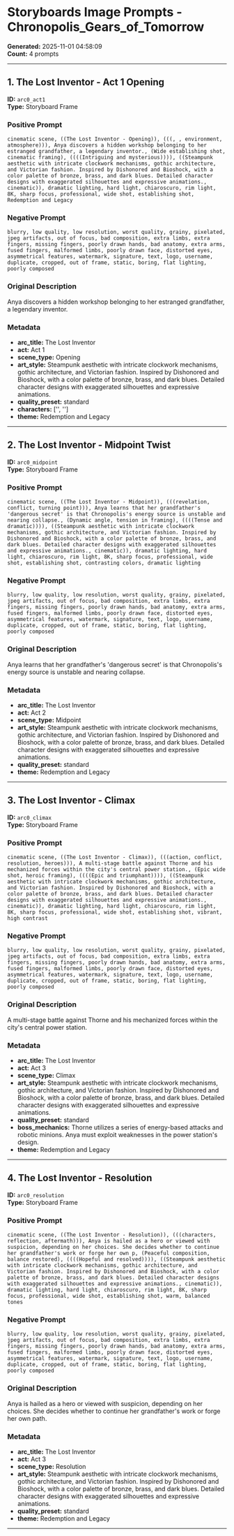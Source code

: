 # Storyboards Image Prompts - Chronopolis_Gears_of_Tomorrow

**Generated:** 2025-11-01 04:58:09  
**Count:** 4 prompts

---

## 1. The Lost Inventor - Act 1 Opening

**ID:** `arc0_act1`  
**Type:** Storyboard Frame  

### Positive Prompt

```
cinematic scene, ((The Lost Inventor - Opening)), (((, , environment, atmosphere))), Anya discovers a hidden workshop belonging to her estranged grandfather, a legendary inventor., (Wide establishing shot, cinematic framing), ((((Intriguing and mysterious)))), ((Steampunk aesthetic with intricate clockwork mechanisms, gothic architecture, and Victorian fashion. Inspired by Dishonored and Bioshock, with a color palette of bronze, brass, and dark blues. Detailed character designs with exaggerated silhouettes and expressive animations., cinematic)), dramatic lighting, hard light, chiaroscuro, rim light, 8K, sharp focus, professional, wide shot, establishing shot, Redemption and Legacy
```

### Negative Prompt

```
blurry, low quality, low resolution, worst quality, grainy, pixelated, jpeg artifacts, out of focus, bad composition, extra limbs, extra fingers, missing fingers, poorly drawn hands, bad anatomy, extra arms, fused fingers, malformed limbs, poorly drawn face, distorted eyes, asymmetrical features, watermark, signature, text, logo, username, duplicate, cropped, out of frame, static, boring, flat lighting, poorly composed
```

### Original Description

Anya discovers a hidden workshop belonging to her estranged grandfather, a legendary inventor.

### Metadata

- **arc_title:** The Lost Inventor
- **act:** Act 1
- **scene_type:** Opening
- **art_style:** Steampunk aesthetic with intricate clockwork mechanisms, gothic architecture, and Victorian fashion. Inspired by Dishonored and Bioshock, with a color palette of bronze, brass, and dark blues. Detailed character designs with exaggerated silhouettes and expressive animations.
- **quality_preset:** standard
- **characters:** ['', '']
- **theme:** Redemption and Legacy

---

## 2. The Lost Inventor - Midpoint Twist

**ID:** `arc0_midpoint`  
**Type:** Storyboard Frame  

### Positive Prompt

```
cinematic scene, ((The Lost Inventor - Midpoint)), (((revelation, conflict, turning point))), Anya learns that her grandfather's 'dangerous secret' is that Chronopolis's energy source is unstable and nearing collapse., (Dynamic angle, tension in framing), ((((Tense and dramatic)))), ((Steampunk aesthetic with intricate clockwork mechanisms, gothic architecture, and Victorian fashion. Inspired by Dishonored and Bioshock, with a color palette of bronze, brass, and dark blues. Detailed character designs with exaggerated silhouettes and expressive animations., cinematic)), dramatic lighting, hard light, chiaroscuro, rim light, 8K, sharp focus, professional, wide shot, establishing shot, contrasting colors, dramatic lighting
```

### Negative Prompt

```
blurry, low quality, low resolution, worst quality, grainy, pixelated, jpeg artifacts, out of focus, bad composition, extra limbs, extra fingers, missing fingers, poorly drawn hands, bad anatomy, extra arms, fused fingers, malformed limbs, poorly drawn face, distorted eyes, asymmetrical features, watermark, signature, text, logo, username, duplicate, cropped, out of frame, static, boring, flat lighting, poorly composed
```

### Original Description

Anya learns that her grandfather's 'dangerous secret' is that Chronopolis's energy source is unstable and nearing collapse.

### Metadata

- **arc_title:** The Lost Inventor
- **act:** Act 2
- **scene_type:** Midpoint
- **art_style:** Steampunk aesthetic with intricate clockwork mechanisms, gothic architecture, and Victorian fashion. Inspired by Dishonored and Bioshock, with a color palette of bronze, brass, and dark blues. Detailed character designs with exaggerated silhouettes and expressive animations.
- **quality_preset:** standard
- **theme:** Redemption and Legacy

---

## 3. The Lost Inventor - Climax

**ID:** `arc0_climax`  
**Type:** Storyboard Frame  

### Positive Prompt

```
cinematic scene, ((The Lost Inventor - Climax)), (((action, conflict, resolution, heroes))), A multi-stage battle against Thorne and his mechanized forces within the city's central power station., (Epic wide shot, heroic framing), ((((Epic and triumphant)))), ((Steampunk aesthetic with intricate clockwork mechanisms, gothic architecture, and Victorian fashion. Inspired by Dishonored and Bioshock, with a color palette of bronze, brass, and dark blues. Detailed character designs with exaggerated silhouettes and expressive animations., cinematic)), dramatic lighting, hard light, chiaroscuro, rim light, 8K, sharp focus, professional, wide shot, establishing shot, vibrant, high contrast
```

### Negative Prompt

```
blurry, low quality, low resolution, worst quality, grainy, pixelated, jpeg artifacts, out of focus, bad composition, extra limbs, extra fingers, missing fingers, poorly drawn hands, bad anatomy, extra arms, fused fingers, malformed limbs, poorly drawn face, distorted eyes, asymmetrical features, watermark, signature, text, logo, username, duplicate, cropped, out of frame, static, boring, flat lighting, poorly composed
```

### Original Description

A multi-stage battle against Thorne and his mechanized forces within the city's central power station.

### Metadata

- **arc_title:** The Lost Inventor
- **act:** Act 3
- **scene_type:** Climax
- **art_style:** Steampunk aesthetic with intricate clockwork mechanisms, gothic architecture, and Victorian fashion. Inspired by Dishonored and Bioshock, with a color palette of bronze, brass, and dark blues. Detailed character designs with exaggerated silhouettes and expressive animations.
- **quality_preset:** standard
- **boss_mechanics:** Thorne utilizes a series of energy-based attacks and robotic minions. Anya must exploit weaknesses in the power station's design.
- **theme:** Redemption and Legacy

---

## 4. The Lost Inventor - Resolution

**ID:** `arc0_resolution`  
**Type:** Storyboard Frame  

### Positive Prompt

```
cinematic scene, ((The Lost Inventor - Resolution)), (((characters, reflection, aftermath))), Anya is hailed as a hero or viewed with suspicion, depending on her choices. She decides whether to continue her grandfather's work or forge her own p, (Peaceful composition, balance restored), ((((Hopeful and resolved)))), ((Steampunk aesthetic with intricate clockwork mechanisms, gothic architecture, and Victorian fashion. Inspired by Dishonored and Bioshock, with a color palette of bronze, brass, and dark blues. Detailed character designs with exaggerated silhouettes and expressive animations., cinematic)), dramatic lighting, hard light, chiaroscuro, rim light, 8K, sharp focus, professional, wide shot, establishing shot, warm, balanced tones
```

### Negative Prompt

```
blurry, low quality, low resolution, worst quality, grainy, pixelated, jpeg artifacts, out of focus, bad composition, extra limbs, extra fingers, missing fingers, poorly drawn hands, bad anatomy, extra arms, fused fingers, malformed limbs, poorly drawn face, distorted eyes, asymmetrical features, watermark, signature, text, logo, username, duplicate, cropped, out of frame, static, boring, flat lighting, poorly composed
```

### Original Description

Anya is hailed as a hero or viewed with suspicion, depending on her choices. She decides whether to continue her grandfather's work or forge her own path.

### Metadata

- **arc_title:** The Lost Inventor
- **act:** Act 3
- **scene_type:** Resolution
- **art_style:** Steampunk aesthetic with intricate clockwork mechanisms, gothic architecture, and Victorian fashion. Inspired by Dishonored and Bioshock, with a color palette of bronze, brass, and dark blues. Detailed character designs with exaggerated silhouettes and expressive animations.
- **quality_preset:** standard
- **theme:** Redemption and Legacy

---

